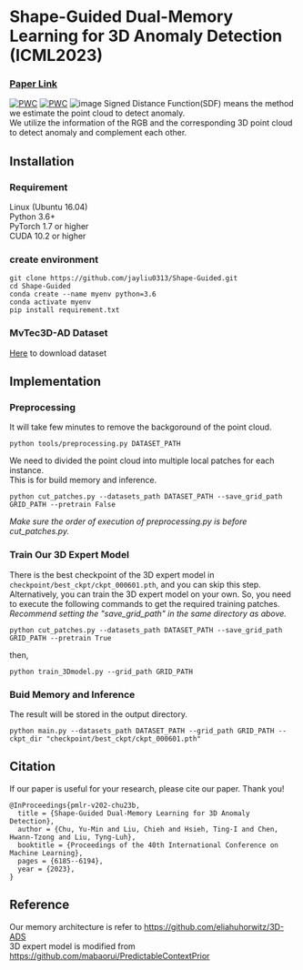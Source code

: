 # Shape-Guided Dual-Memory Learning for 3D Anomaly Detection (ICML2023)
### [Paper Link](https://openreview.net/pdf?id=IkSGn9fcPz)
[![PWC](https://img.shields.io/endpoint.svg?url=https://paperswithcode.com/badge/shape-guided-shape-guided-dual-memory/3d-anomaly-detection-and-segmentation-on)](https://paperswithcode.com/sota/3d-anomaly-detection-and-segmentation-on?p=shape-guided-shape-guided-dual-memory)
[![PWC](https://img.shields.io/endpoint.svg?url=https://paperswithcode.com/badge/shape-guided-shape-guided-dual-memory/rgb-3d-anomaly-detection-and-segmentation-on)](https://paperswithcode.com/sota/rgb-3d-anomaly-detection-and-segmentation-on?p=shape-guided-shape-guided-dual-memory)
![image](https://github.com/jayliu0313/Shape-Guided/blob/main/img/complementary_heatmap.png)
Signed Distance Function(SDF) means the method we estimate the point cloud to detect anomaly. <br/>
We utilize the information of the RGB and the corresponding 3D point cloud to detect anomaly and complement each other. <br/>
## Installation
### Requirement
Linux (Ubuntu 16.04)  
Python 3.6+  
PyTorch 1.7 or higher  
CUDA 10.2 or higher

### create environment
```
git clone https://github.com/jayliu0313/Shape-Guided.git
cd Shape-Guided
conda create --name myenv python=3.6
conda activate myenv
pip install requirement.txt
```

### MvTec3D-AD Dataset
[Here](https://www.mvtec.com/company/research/datasets/mvtec-3d-ad) to download dataset

## Implementation

### Preprocessing
It will take few minutes to remove the backgoround of the point cloud.
```
python tools/preprocessing.py DATASET_PATH
```
We need to divided the point cloud into multiple local patches for each instance.<br/>
This is for build memory and inference.
```
python cut_patches.py --datasets_path DATASET_PATH --save_grid_path GRID_PATH --pretrain False
```
*Make sure the order of execution of preprocessing.py is before cut_patches.py.* <br/>
### Train Our 3D Expert Model
There is the best checkpoint of the 3D expert model in ```checkpoint/best_ckpt/ckpt_000601.pth```, and you can skip this step.<br/>
Alternatively, you can train the 3D expert model on your own. So, you need to execute the following commands to get the required training patches.
*Recommend setting the "save_grid_path" in the same directory as above.*
```
python cut_patches.py --datasets_path DATASET_PATH --save_grid_path GRID_PATH --pretrain True
```
then,
```
python train_3Dmodel.py --grid_path GRID_PATH
```
### Buid Memory and Inference
The result will be stored in the output directory.
```
python main.py --datasets_path DATASET_PATH --grid_path GRID_PATH --ckpt_dir "checkpoint/best_ckpt/ckpt_000601.pth"
```

## Citation
If our paper is useful for your research, please cite our paper. Thank you!
```
@InProceedings{pmlr-v202-chu23b,
  title = {Shape-Guided Dual-Memory Learning for 3D Anomaly Detection},
  author = {Chu, Yu-Min and Liu, Chieh and Hsieh, Ting-I and Chen, Hwann-Tzong and Liu, Tyng-Luh},
  booktitle = {Proceedings of the 40th International Conference on Machine Learning},
  pages = {6185--6194},
  year = {2023},
}
```

## Reference
Our memory architecture is refer to https://github.com/eliahuhorwitz/3D-ADS  
3D expert model is modified from https://github.com/mabaorui/PredictableContextPrior
